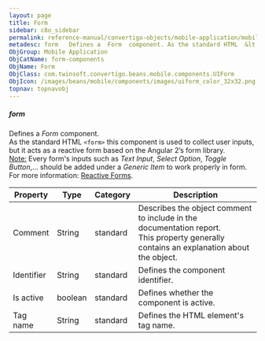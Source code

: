 ```yaml
---
layout: page
title: Form
sidebar: c8o_sidebar
permalink: reference-manual/convertigo-objects/mobile-application/mobile-components/form-components/form/
metadesc: form   Defines a  Form  component. As the standard HTML  &lt;form&gt;  this component is used to collect user inputs, but it acts as a reactive form b
ObjGroup: Mobile Application
ObjCatName: form-components
ObjName: Form
ObjClass: com.twinsoft.convertigo.beans.mobile.components.UIForm
ObjIcon: /images/beans/mobile/components/images/uiform_color_32x32.png
topnav: topnavobj
---
```

##### form 

Defines a <i>Form</i> component.<br/>As the standard HTML <code>&lt;form&gt;</code> this component is used to collect user inputs, but it acts as a reactive form based on the Angular 2’s form library.<br/><span class="orangetwinsoft"><u>Note:</u></span> Every form's inputs such as <i>Text Input</i>, <i>Select Option</i>, <i>Toggle Button</i>,... should be added under a <i>Generic Item</i> to work properly in form.<br/>For more information: <a href='https://angular.io/guide/reactive-forms' target='_blank'>Reactive Forms</a>.

Property | Type | Category | Description
--- | --- | --- | ---
Comment | String | standard | Describes the object comment to include in the documentation report.<br/>This property generally contains an explanation about the object.
Identifier | String | standard | Defines the component identifier.<br/>
Is active | boolean | standard | Defines whether the component is active.<br/>
Tag name | String | standard | Defines the HTML element's tag name.<br/>
